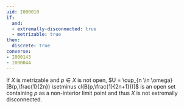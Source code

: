 ```yaml
---
uid: I000010
if:
  and:
  - extremally-disconnected: true
  - metrizable: true
then:
  discrete: true
converse:
- I000143
- I000044
---
```

If $X$ is metrizable and $p \in X$ is not open, $U = \cup_{n \in \omega} [B(p,\frac{1}{2n}) \setminus cl(B(p,\frac{1}{2n+1}))]$ is an open set containing $p$ as a non-interior limit point and thus $X$ is not extremally disconnected.

